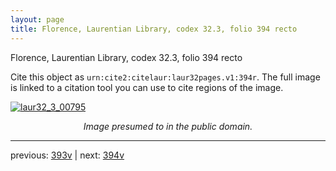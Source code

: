 ```yaml
---
layout: page
title: Florence, Laurentian Library, codex 32.3, folio 394 recto
---
```


Florence, Laurentian Library, codex 32.3, folio 394 recto

Cite this object as `urn:cite2:citelaur:laur32pages.v1:394r`.  The full image is linked to a citation tool you can use to cite regions of the image.

[![laur32_3_00795](http://www.homermultitext.org/iipsrv?IIIF=/project/homer/pyramidal/deepzoom/citelaur/laur32imgs/v1/laur32_3_00795.tif/full/800,/0/default.jpg)](http://www.homermultitext.org/ict2/?urn=urn:cite2:citelaur:laur32imgs.v1:laur32_3_00795) 

<p style="text-align: center; font-style: italic;">Image presumed to in the public domain.</p>

---

previous: [393v](../393v/) | next: [394v](../394v/)
